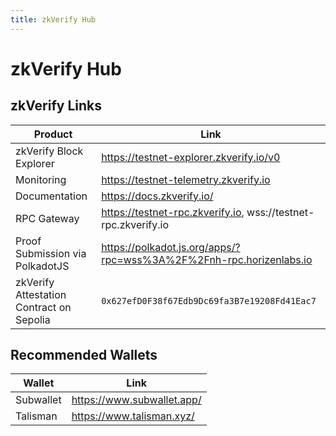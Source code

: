 ```yaml
---
title: zkVerify Hub
---
```


# zkVerify Hub


## zkVerify Links

| Product | Link |
| --- | --- |
| zkVerify Block Explorer | https://testnet-explorer.zkverify.io/v0 |
| Monitoring | https://testnet-telemetry.zkverify.io |
| Documentation | https://docs.zkverify.io/ |
| RPC Gateway | https://testnet-rpc.zkverify.io, wss://testnet-rpc.zkverify.io |
| Proof Submission via PolkadotJS | https://polkadot.js.org/apps/?rpc=wss%3A%2F%2Fnh-rpc.horizenlabs.io |
| zkVerify Attestation Contract on Sepolia | `0x627efD0F38f67Edb9Dc69fa3B7e19208Fd41Eac7`



## Recommended Wallets

| Wallet | Link |
| --- | --- |
| Subwallet | https://www.subwallet.app/ |
| Talisman | https://www.talisman.xyz/ |
